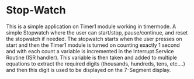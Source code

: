 # Stop-Watch
This is a simple application on Timer1 module working in timermode.
A simple Stopwatch where the user can start/stop, pause/continue, and reset the stopwatch if needed.
The stopwatch starts when the user presses on start and then the Timer1 module is turned on counting exactly 1 second and with each count a variable is incremented in the Interrupt Service Routine (ISR handler).
This variable is then taken and added to multiple equations to extract the required digits (thousands, hundreds, tens, etc....) and then this digit is used to be displayed on the 7-Segment display.

